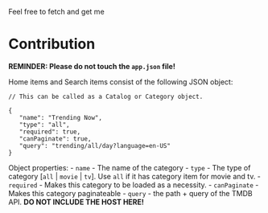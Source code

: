 Feel free to fetch and get me

# Contribution

**REMINDER: Please do not touch the `app.json` file!**

Home items and Search items consist of the following JSON object:
```
// This can be called as a Catalog or Category object.

{
   "name": "Trending Now",
   "type": "all",
   "required": true,
   "canPaginate": true,
   "query": "trending/all/day?language=en-US"
}
```

Object properties:
	- `name` - The name of the category
	- `type` - The type of category [`all` | `movie` | `tv`]. Use `all` if it has category item for movie and tv.
	- `required` - Makes this category to be loaded as a necessity.
	- `canPaginate` - Makes this category  paginateable
	- `query` - the path + query of the TMDB API. **DO NOT INCLUDE THE HOST HERE!**